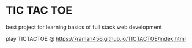 <h1>TIC TAC TOE</h1> 

best project for learning basics of full stack web development


play TICTACTOE @ https://7raman456.github.io/TICTACTOE/index.html
